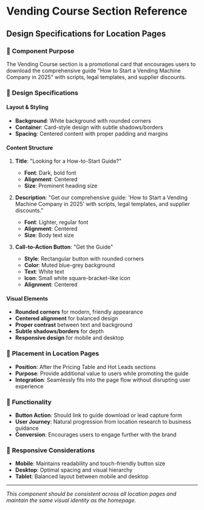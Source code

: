 # Vending Course Section Reference
## Design Specifications for Location Pages

### 🎯 **Component Purpose**
The Vending Course section is a promotional card that encourages users to download the comprehensive guide "How to Start a Vending Machine Company in 2025" with scripts, legal templates, and supplier discounts.

### 🎨 **Design Specifications**

#### **Layout & Styling**
- **Background**: White background with rounded corners
- **Container**: Card-style design with subtle shadows/borders
- **Spacing**: Centered content with proper padding and margins

#### **Content Structure**
1. **Title**: "Looking for a How-to-Start Guide?"
   - **Font**: Dark, bold font
   - **Alignment**: Centered
   - **Size**: Prominent heading size

2. **Description**: "Get our comprehensive guide: 'How to Start a Vending Machine Company in 2025' with scripts, legal templates, and supplier discounts."
   - **Font**: Lighter, regular font
   - **Alignment**: Centered
   - **Size**: Body text size

3. **Call-to-Action Button**: "Get the Guide"
   - **Style**: Rectangular button with rounded corners
   - **Color**: Muted blue-grey background
   - **Text**: White text
   - **Icon**: Small white square-bracket-like icon
   - **Alignment**: Centered

#### **Visual Elements**
- **Rounded corners** for modern, friendly appearance
- **Centered alignment** for balanced design
- **Proper contrast** between text and background
- **Subtle shadows/borders** for depth
- **Responsive design** for mobile and desktop

### 📍 **Placement in Location Pages**
- **Position**: After the Pricing Table and Hot Leads sections
- **Purpose**: Provide additional value to users while promoting the guide
- **Integration**: Seamlessly fits into the page flow without disrupting user experience

### 🔗 **Functionality**
- **Button Action**: Should link to guide download or lead capture form
- **User Journey**: Natural progression from location research to business guidance
- **Conversion**: Encourages users to engage further with the brand

### 📱 **Responsive Considerations**
- **Mobile**: Maintains readability and touch-friendly button size
- **Desktop**: Optimal spacing and visual hierarchy
- **Tablet**: Balanced layout between mobile and desktop

---

*This component should be consistent across all location pages and maintain the same visual identity as the homepage.*
